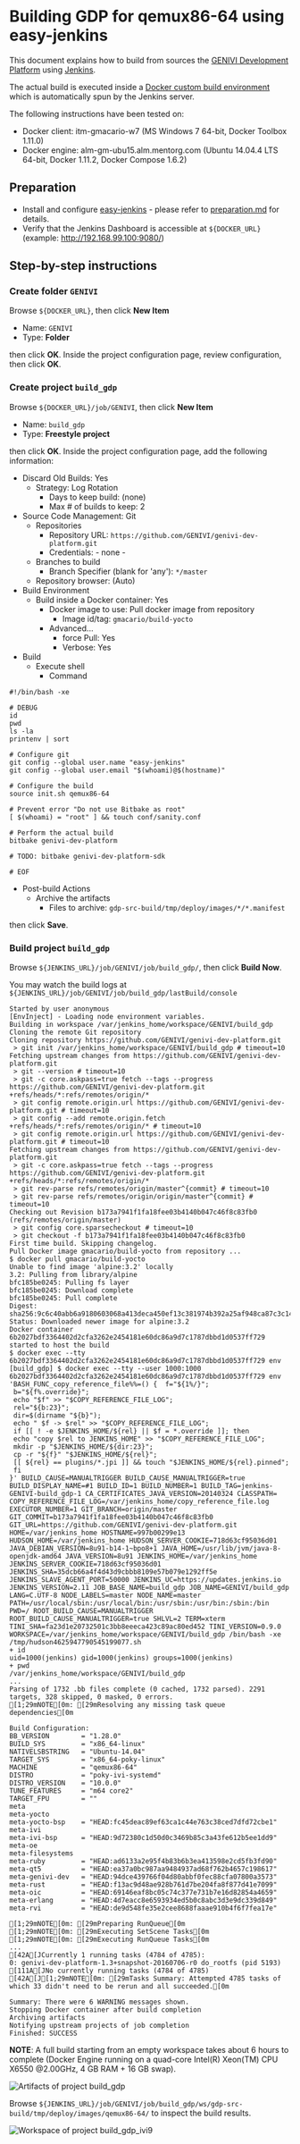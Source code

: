 # Building GDP for qemux86-64 using easy-jenkins

<!-- (2016-05-10 11:00 CEST) -->

This document explains how to build from sources the [GENIVI Development Platform](https://at.projects.genivi.org/wiki/x/aoCw) using [Jenkins](https://jenkins.io/).

The actual build is executed inside a [Docker custom build environment](https://wiki.jenkins-ci.org/display/JENKINS/CloudBees+Docker+Custom+Build+Environment+Plugin) which is automatically spun by the Jenkins server.

The following instructions have been tested on:

* Docker client: itm-gmacario-w7 (MS Windows 7 64-bit, Docker Toolbox 1.11.0)
* Docker engine: alm-gm-ubu15.alm.mentorg.com (Ubuntu 14.04.4 LTS 64-bit, Docker 1.11.2, Docker Compose 1.6.2)

## Preparation

* Install and configure [easy-jenkins](https://github.com/gmacario/easy-jenkins) - please refer to [preparation.md](https://github.com/gmacario/easy-jenkins/blob/master/docs/preparation.md) for details.
* Verify that the Jenkins Dashboard is accessible at `${DOCKER_URL}` (example: http://192.168.99.100:9080/)

## Step-by-step instructions

### Create folder `GENIVI`

Browse `${DOCKER_URL}`, then click **New Item**

* Name: `GENIVI`
* Type: **Folder**

then click **OK**. Inside the project configuration page, review configuration, then click **OK**.

### Create project `build_gdp`

<!-- (2016-05-10 11:05 CEST) -->

Browse `${DOCKER_URL}/job/GENIVI`, then click **New Item**

* Name: `build_gdp`
* Type: **Freestyle project**

then click **OK**. Inside the project configuration page, add the following information:

* Discard Old Builds: Yes
  - Strategy: Log Rotation
    - Days to keep build: (none)
    - Max # of builds to keep: 2
* Source Code Management: Git
  - Repositories
    - Repository URL: `https://github.com/GENIVI/genivi-dev-platform.git`
    - Credentials: - none -
  - Branches to build
    - Branch Specifier (blank for 'any'): `*/master`
  - Repository browser: (Auto)
* Build Environment
  - Build inside a Docker container: Yes
    - Docker image to use: Pull docker image from repository
      - Image id/tag: `gmacario/build-yocto`
    - Advanced...
      - force Pull: Yes
      - Verbose: Yes
* Build
  - Execute shell
    - Command

```
#!/bin/bash -xe

# DEBUG
id
pwd
ls -la
printenv | sort

# Configure git
git config --global user.name "easy-jenkins"
git config --global user.email "$(whoami)@$(hostname)"

# Configure the build
source init.sh qemux86-64

# Prevent error "Do not use Bitbake as root"
[ $(whoami) = "root" ] && touch conf/sanity.conf

# Perform the actual build
bitbake genivi-dev-platform

# TODO: bitbake genivi-dev-platform-sdk

# EOF
```

* Post-build Actions
  - Archive the artifacts
    - Files to archive: `gdp-src-build/tmp/deploy/images/*/*.manifest`

then click **Save**.

### Build project `build_gdp`

Browse `${JENKINS_URL}/job/GENIVI/job/build_gdp/`, then click **Build Now**.

You may watch the build logs at `${JENKINS_URL}/job/GENIVI/job/build_gdp/lastBuild/console`

<!-- (2016-07-06 16:00 CEST) http://alm-gm-ubu15.alm.mentorg.com:9080/job/GENIVI/job/build_gdp/1/console -->

```
Started by user anonymous
[EnvInject] - Loading node environment variables.
Building in workspace /var/jenkins_home/workspace/GENIVI/build_gdp
Cloning the remote Git repository
Cloning repository https://github.com/GENIVI/genivi-dev-platform.git
 > git init /var/jenkins_home/workspace/GENIVI/build_gdp # timeout=10
Fetching upstream changes from https://github.com/GENIVI/genivi-dev-platform.git
 > git --version # timeout=10
 > git -c core.askpass=true fetch --tags --progress https://github.com/GENIVI/genivi-dev-platform.git +refs/heads/*:refs/remotes/origin/*
 > git config remote.origin.url https://github.com/GENIVI/genivi-dev-platform.git # timeout=10
 > git config --add remote.origin.fetch +refs/heads/*:refs/remotes/origin/* # timeout=10
 > git config remote.origin.url https://github.com/GENIVI/genivi-dev-platform.git # timeout=10
Fetching upstream changes from https://github.com/GENIVI/genivi-dev-platform.git
 > git -c core.askpass=true fetch --tags --progress https://github.com/GENIVI/genivi-dev-platform.git +refs/heads/*:refs/remotes/origin/*
 > git rev-parse refs/remotes/origin/master^{commit} # timeout=10
 > git rev-parse refs/remotes/origin/origin/master^{commit} # timeout=10
Checking out Revision b173a7941f1fa18fee03b4140b047c46f8c83fb0 (refs/remotes/origin/master)
 > git config core.sparsecheckout # timeout=10
 > git checkout -f b173a7941f1fa18fee03b4140b047c46f8c83fb0
First time build. Skipping changelog.
Pull Docker image gmacario/build-yocto from repository ...
$ docker pull gmacario/build-yocto
Unable to find image 'alpine:3.2' locally
3.2: Pulling from library/alpine
bfc185be0245: Pulling fs layer
bfc185be0245: Download complete
bfc185be0245: Pull complete
Digest: sha256:9c6c40abb6a9180603068a413deca450ef13c381974b392a25af948ca87c3c14
Status: Downloaded newer image for alpine:3.2
Docker container 6b2027bdf3364402d2cfa3262e2454181e60dc86a9d7c1787dbbd1d0537ff729 started to host the build
$ docker exec --tty 6b2027bdf3364402d2cfa3262e2454181e60dc86a9d7c1787dbbd1d0537ff729 env
[build_gdp] $ docker exec --tty --user 1000:1000 6b2027bdf3364402d2cfa3262e2454181e60dc86a9d7c1787dbbd1d0537ff729 env 'BASH_FUNC_copy_reference_file%%=() {  f="${1%/}";
 b="${f%.override}";
 echo "$f" >> "$COPY_REFERENCE_FILE_LOG";
 rel="${b:23}";
 dir=$(dirname "${b}");
 echo " $f -> $rel" >> "$COPY_REFERENCE_FILE_LOG";
 if [[ ! -e $JENKINS_HOME/${rel} || $f = *.override ]]; then
 echo "copy $rel to JENKINS_HOME" >> "$COPY_REFERENCE_FILE_LOG";
 mkdir -p "$JENKINS_HOME/${dir:23}";
 cp -r "${f}" "$JENKINS_HOME/${rel}";
 [[ ${rel} == plugins/*.jpi ]] && touch "$JENKINS_HOME/${rel}.pinned";
 fi
}' BUILD_CAUSE=MANUALTRIGGER BUILD_CAUSE_MANUALTRIGGER=true BUILD_DISPLAY_NAME=#1 BUILD_ID=1 BUILD_NUMBER=1 BUILD_TAG=jenkins-GENIVI-build_gdp-1 CA_CERTIFICATES_JAVA_VERSION=20140324 CLASSPATH= COPY_REFERENCE_FILE_LOG=/var/jenkins_home/copy_reference_file.log EXECUTOR_NUMBER=1 GIT_BRANCH=origin/master GIT_COMMIT=b173a7941f1fa18fee03b4140b047c46f8c83fb0 GIT_URL=https://github.com/GENIVI/genivi-dev-platform.git HOME=/var/jenkins_home HOSTNAME=997b00299e13 HUDSON_HOME=/var/jenkins_home HUDSON_SERVER_COOKIE=718d63cf95036d01 JAVA_DEBIAN_VERSION=8u91-b14-1~bpo8+1 JAVA_HOME=/usr/lib/jvm/java-8-openjdk-amd64 JAVA_VERSION=8u91 JENKINS_HOME=/var/jenkins_home JENKINS_SERVER_COOKIE=718d63cf95036d01 JENKINS_SHA=35dcb66a4f4d43d9cbbb8109e57b079e1292ff5e JENKINS_SLAVE_AGENT_PORT=50000 JENKINS_UC=https://updates.jenkins.io JENKINS_VERSION=2.11 JOB_BASE_NAME=build_gdp JOB_NAME=GENIVI/build_gdp LANG=C.UTF-8 NODE_LABELS=master NODE_NAME=master PATH=/usr/local/sbin:/usr/local/bin:/usr/sbin:/usr/bin:/sbin:/bin PWD=/ ROOT_BUILD_CAUSE=MANUALTRIGGER ROOT_BUILD_CAUSE_MANUALTRIGGER=true SHLVL=2 TERM=xterm TINI_SHA=fa23d1e20732501c3bb8eeeca423c89ac80ed452 TINI_VERSION=0.9.0 WORKSPACE=/var/jenkins_home/workspace/GENIVI/build_gdp /bin/bash -xe /tmp/hudson4625947790545199077.sh
+ id
uid=1000(jenkins) gid=1000(jenkins) groups=1000(jenkins)
+ pwd
/var/jenkins_home/workspace/GENIVI/build_gdp
...
Parsing of 1732 .bb files complete (0 cached, 1732 parsed). 2291 targets, 328 skipped, 0 masked, 0 errors.
[1;29mNOTE[0m: [29mResolving any missing task queue dependencies[0m

Build Configuration:
BB_VERSION        = "1.28.0"
BUILD_SYS         = "x86_64-linux"
NATIVELSBSTRING   = "Ubuntu-14.04"
TARGET_SYS        = "x86_64-poky-linux"
MACHINE           = "qemux86-64"
DISTRO            = "poky-ivi-systemd"
DISTRO_VERSION    = "10.0.0"
TUNE_FEATURES     = "m64 core2"
TARGET_FPU        = ""
meta              
meta-yocto        
meta-yocto-bsp    = "HEAD:fc45deac89ef63ca1c44e763c38ced7dfd72cbe1"
meta-ivi          
meta-ivi-bsp      = "HEAD:9d72380c1d50d0c3469b85c3a43fe612b5ee1dd9"
meta-oe           
meta-filesystems  
meta-ruby         = "HEAD:ad6133a2e95f4b83b6b3ea413598e2cd5fb3fd90"
meta-qt5          = "HEAD:ea37a0bc987aa9484937ad68f762b4657c198617"
meta-genivi-dev   = "HEAD:94dce439766f04d80abbf0fec88cfa07800a3573"
meta-rust         = "HEAD:f13ac9d48ae928b761d7be204fa8f877d41e7099"
meta-oic          = "HEAD:69146eaf8bc05c74c377e731b7e16d82854a4659"
meta-erlang       = "HEAD:4d7eacc8e6593934ed5b0c8abc3d3e9dc339d849"
meta-rvi          = "HEAD:de9d548fe35e2cee8688faaae910b4f6f7fea17e"

[1;29mNOTE[0m: [29mPreparing RunQueue[0m
[1;29mNOTE[0m: [29mExecuting SetScene Tasks[0m
[1;29mNOTE[0m: [29mExecuting RunQueue Tasks[0m
...
[42A[JCurrently 1 running tasks (4784 of 4785):
0: genivi-dev-platform-1.3+snapshot-20160706-r0 do_rootfs (pid 5193)
[111A[JNo currently running tasks (4784 of 4785)
[42A[J[1;29mNOTE[0m: [29mTasks Summary: Attempted 4785 tasks of which 33 didn't need to be rerun and all succeeded.[0m

Summary: There were 6 WARNING messages shown.
Stopping Docker container after build completion
Archiving artifacts
Notifying upstream projects of job completion
Finished: SUCCESS
```

**NOTE**: A full build starting from an empty workspace takes about 6 hours to complete (Docker Engine running on a quad-core Intel(R) Xeon(TM) CPU X6550 @2.00GHz, 4 GB RAM + 16 GB swap).

![Artifacts of project build_gdp](images/capture-20160707-0933.png)

Browse `${JENKINS_URL}/job/GENIVI/job/build_gdp/ws/gdp-src-build/tmp/deploy/images/qemux86-64/` to inspect the build results.

![Workspace of project build_gdp_ivi9](images/capture-20160707-0934.png)

<!-- EOF -->
